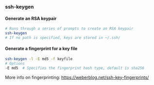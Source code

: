 ### ssh-keygen

#### Generate an RSA keypair

```bash
# Runs through a series of prompts to create an RSA keypair
ssh-keygen
# If no path is specified, keys are stored in ~/.ssh/
```

#### Generate a fingerprint for a key file

```bash
ssh-keygen -l -E md5 -f keyfile
# Options
-E md5	# Specifies the fingerprint hash type, default is sha256
```

More info on fingerprinting:  https://weberblog.net/ssh-key-fingerprints/